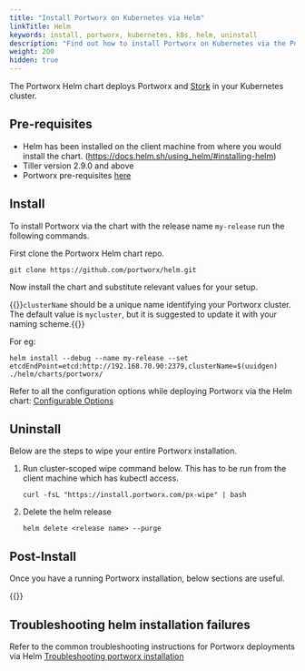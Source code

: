 ```yaml
---
title: "Install Portworx on Kubernetes via Helm"
linkTitle: Helm
keywords: install, portworx, kubernetes, k8s, helm, uninstall
description: "Find out how to install Portworx on Kubernetes via the Portworx Helm chart"
weight: 200
hidden: true
---
```


The Portworx Helm chart deploys Portworx and [Stork](https://docs.portworx.com/scheduler/kubernetes/stork.html) in your Kubernetes cluster.

## Pre-requisites

* Helm has been installed on the client machine from where you would install the chart. (https://docs.helm.sh/using_helm/#installing-helm)
* Tiller version 2.9.0 and above
* Portworx pre-requisites [here](/start-here-installation/#installation-prerequisites)

## Install

To install Portworx via the chart with the release name `my-release` run the following commands.

First clone the Portworx Helm chart repo.

```text
git clone https://github.com/portworx/helm.git
```

Now install the chart and substitute relevant values for your setup.

{{<info>}}`clusterName` should be a unique name identifying your Portworx cluster. The default value is `mycluster`, but it is suggested to update it with your naming scheme.{{</info>}}

For eg:

```text
helm install --debug --name my-release --set etcdEndPoint=etcd:http://192.168.70.90:2379,clusterName=$(uuidgen) ./helm/charts/portworx/
```

Refer to all the configuration options while deploying Portworx via the Helm chart:
[Configurable Options](https://github.com/portworx/helm/tree/master/charts/portworx#configuration)

## Uninstall

Below are the steps to wipe your entire Portworx installation.

1. Run cluster-scoped wipe command below. This has to be run from the client machine which has kubectl access.

    ```text
    curl -fsL "https://install.portworx.com/px-wipe" | bash
    ```
2. Delete the helm release

    ```text
    helm delete <release name> --purge
    ```

## Post-Install

Once you have a running Portworx installation, below sections are useful.

{{<homelist series2="k8s-postinstall">}}

## Troubleshooting helm installation failures

Refer to the common troubleshooting instructions for Portworx deployments via Helm [Troubleshooting portworx installation](https://github.com/portworx/helm/tree/master/charts/portworx#basic-troubleshooting)
